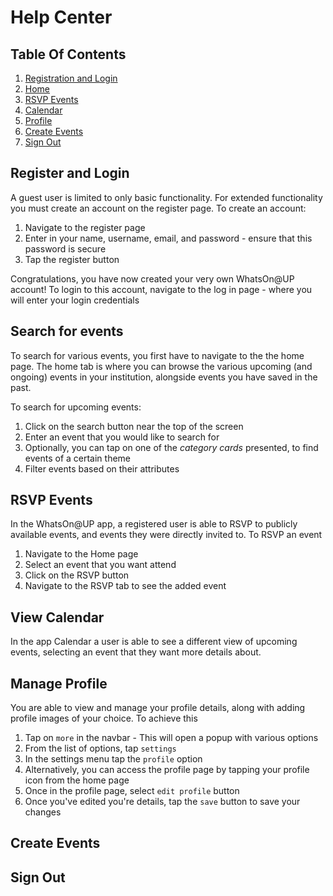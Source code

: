# Help Center
## Table Of Contents
1. [Registration and Login](#registration-and-login)
2. [Home](#home)
3. [RSVP Events](#rsvp-events)
4. [Calendar](#calendar)
5. [Profile](#profile)
6. [Create Events](#create-events)
7. [Sign Out](#sign-out)

## Register and Login
A guest user is limited to only basic functionality. For extended functionality you must create an account on the register page. To create an account: <br>
1. Navigate to the register page
2. Enter in your name, username, email, and password - ensure that this password is secure
3. Tap the register button

Congratulations, you have now created your very own WhatsOn@UP account! To login to this account, navigate to the log in page - where you will enter your login credentials

## Search for events
To search for various events, you first have to navigate to the the home page. The home tab is where you can browse the various upcoming (and ongoing) events in your institution, alongside events you have saved in the past.

To search for upcoming events:
1. Click on the search button near the top of the screen
2. Enter an event that you would like to search for
3. Optionally, you can tap on one of the _category cards_ presented, to find events of a certain theme
4. Filter events based on their attributes

## RSVP Events
In the WhatsOn@UP app, a registered user is able to RSVP to publicly available events, and events they were directly invited to. To RSVP an event
1. Navigate to the Home page
2. Select an event that you want attend
3. Click on the RSVP button
4. Navigate to the RSVP tab to see the added event

## View Calendar
In the app Calendar a user is able to see a different view of upcoming events, selecting an event that they want more details about.

## Manage Profile
You are able to view and manage your profile details, along with adding profile images of your choice. To achieve this
1. Tap on `more` in the navbar - This will open a popup with various options
2. From the list of options, tap `settings`
3. In the settings menu tap the `profile` option
3. Alternatively, you can access the profile page by tapping your profile icon from the home page
5. Once in the profile page, select `edit profile` button
6. Once you've edited you're details, tap the `save` button to save your changes


## Create Events

## Sign Out


